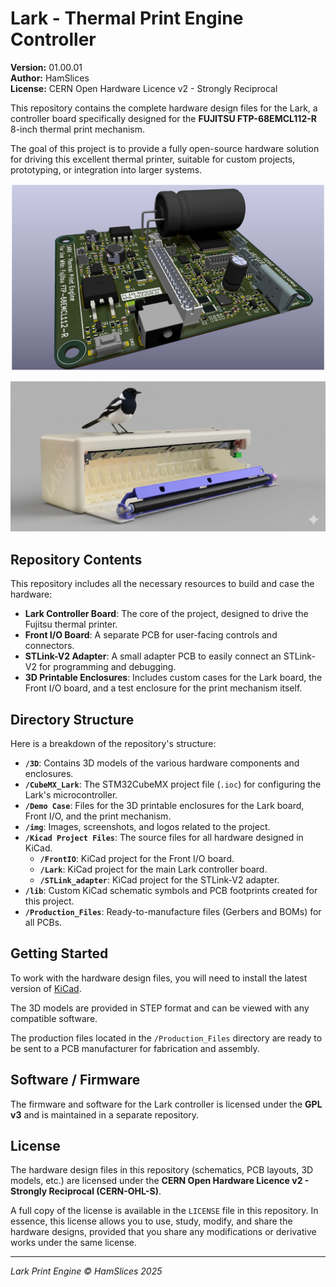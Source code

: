 # Lark - Thermal Print Engine Controller

**Version:** 01.00.01  
**Author:** HamSlices  
**License:** CERN Open Hardware Licence v2 - Strongly Reciprocal  

This repository contains the complete hardware design files for the Lark, a controller board specifically designed for the **FUJITSU FTP-68EMCL112-R** 8-inch thermal print mechanism.

The goal of this project is to provide a fully open-source hardware solution for driving this excellent thermal printer, suitable for custom projects, prototyping, or integration into larger systems.

![alt text](https://github.com/hamslices/LarkHardware/blob/main/img/Lark%20PCB/Lark_tilt.png?raw=true)

![alt text](https://github.com/hamslices/LarkHardware/blob/main/Demo%20Case/Mech/IMG_004.png?raw=true)

## Repository Contents

This repository includes all the necessary resources to build and case the hardware:

*   **Lark Controller Board**: The core of the project, designed to drive the Fujitsu thermal printer.
*   **Front I/O Board**: A separate PCB for user-facing controls and connectors.
*   **STLink-V2 Adapter**: A small adapter PCB to easily connect an STLink-V2 for programming and debugging.
*   **3D Printable Enclosures**: Includes custom cases for the Lark board, the Front I/O board, and a test enclosure for the print mechanism itself.

## Directory Structure

Here is a breakdown of the repository's structure:

*   **`/3D`**: Contains 3D models of the various hardware components and enclosures.
*   **`/CubeMX_Lark`**: The STM32CubeMX project file (`.ioc`) for configuring the Lark's microcontroller.
*   **`/Demo Case`**: Files for the 3D printable enclosures for the Lark board, Front I/O, and the print mechanism.
*   **`/img`**: Images, screenshots, and logos related to the project.
*   **`/Kicad Project Files`**: The source files for all hardware designed in KiCad.
    *   **`/FrontIO`**: KiCad project for the Front I/O board.
    *   **`/Lark`**: KiCad project for the main Lark controller board.
    *   **`/STLink_adapter`**: KiCad project for the STLink-V2 adapter.
*   **`/lib`**: Custom KiCad schematic symbols and PCB footprints created for this project.
*   **`/Production_Files`**: Ready-to-manufacture files (Gerbers and BOMs) for all PCBs.

## Getting Started

To work with the hardware design files, you will need to install the latest version of [KiCad](https://www.kicad.org/).

The 3D models are provided in STEP format and can be viewed with any compatible software.

The production files located in the `/Production_Files` directory are ready to be sent to a PCB manufacturer for fabrication and assembly.

## Software / Firmware

The firmware and software for the Lark controller is licensed under the **GPL v3** and is maintained in a separate repository.

## License

The hardware design files in this repository (schematics, PCB layouts, 3D models, etc.) are licensed under the **CERN Open Hardware Licence v2 - Strongly Reciprocal (CERN-OHL-S)**.

A full copy of the license is available in the `LICENSE` file in this repository. In essence, this license allows you to use, study, modify, and share the hardware designs, provided that you share any modifications or derivative works under the same license.

---
*Lark Print Engine © HamSlices 2025*
